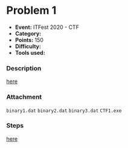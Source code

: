 # Problem 1

* **Event:** ITFest 2020 - CTF  
* **Category:**   
* **Points:** 150  
* **Difficulty:** 
* **Tools used:** 

### Description

[here](Enunt.pdf)

### Attachment

`binary1.dat`
`binary2.dat`
`binary3.dat`
`CTF1.exe`

### Steps

[here](../ITFest%202020%20CTF%20writeup.pdf)